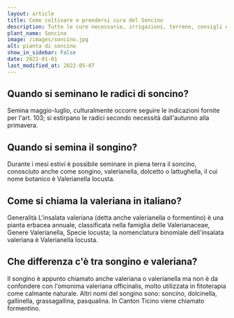 ```yaml
---
layout: article
title: Come coltivare e prendersi cura del Soncino
description: Tutte le cure necessarie, irrigazioni, terreno, consigli e molto altro sulla coltivazione del Soncino
plant_name: Soncino
image: /images/soncino.jpg
alt: pianta di soncino
show_in_sidebar: False
date: 2022-01-01
last_modified_at: 2022-05-07
---
```


## Quando si seminano le radici di soncino?

Semina maggio-luglio, culturalmente occorre seguire le indicazioni fornite per l'art. 103; si estirpano le radici secondo necessità dall'autunno alla primavera.

## Quando si semina il songino?

Durante i mesi estivi è possibile seminare in piena terra il soncino, conosciuto anche come songino, valerianella, dolcetto o lattughella, il cui nome botanico è Valerianella locusta.

## Come si chiama la valeriana in italiano?

Generalità L'insalata valeriana (detta anche valerianella o formentino) è una pianta erbacea annuale, classificata nella famiglia delle Valerianaceae, Genere Valerianella, Specie locusta; la nomenclatura binomiale dell'insalata valeriana è Valerianella locusta.

## Che differenza c'è tra songino e valeriana?

Il songino è appunto chiamato anche valeriana o valerianella ma non è da confondere con l'omonima valeriana officinalis, molto utilizzata in fitoterapia come calmante naturale. Altri nomi del songino sono: soncino, dolcinella, gallinella, grassagallina, pasqualina. In Canton Ticino viene chiamato formentino.

